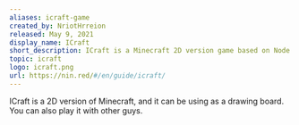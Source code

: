 ```yaml
---
aliases: icraft-game
created_by: NriotHrreion
released: May 9, 2021
display_name: ICraft
short_description: ICraft is a Minecraft 2D version game based on Node.js & React.js
topic: icraft
logo: icraft.png
url: https://nin.red/#/en/guide/icraft/
---
```

ICraft is a 2D version of Minecraft, and it can be using as a drawing board. You can also play it with other guys.
